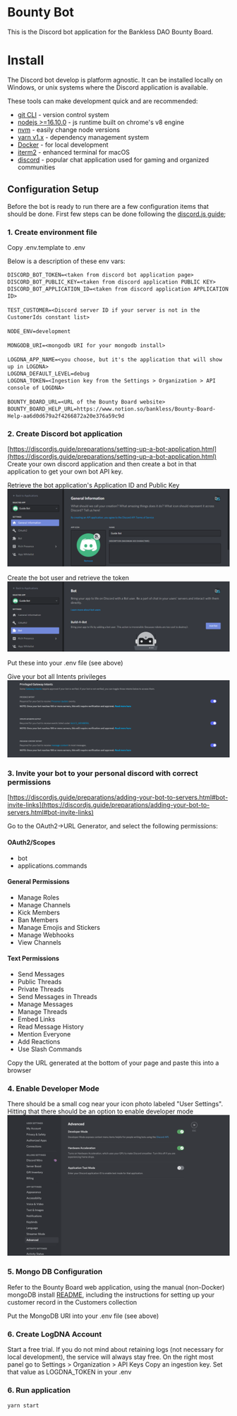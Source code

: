 # Bounty Bot

This is the Discord bot application for the Bankless DAO Bounty Board.

# Install

The Discord bot develop is platform agnostic. It can be installed locally on Windows, or unix systems where the Discord
application is available.

These tools can make development quick and are recommended:

-   [git CLI](https://git-scm.com) - version control system
-   [nodejs >=16.10.0](https://nodejs.org/en/) - js runtime built on chrome's v8 engine
-   [nvm](https://github.com/nvm-sh/nvm) - easily change node versions
-   [yarn v1.x](https://yarnpkg.com/) - dependency management system
-   [Docker](https://docs.docker.com/desktop/) - for local development
-   [iterm2](https://iterm2.com/) - enhanced terminal for macOS
-   [discord](https://discord.com/) - popular chat application used for gaming and organized communities

## Configuration Setup

Before the bot is ready to run there are a few configuration items that should be done. First few steps can be done following
the [discord.js guide](https://discordjs.guide/#before-you-begin);

### 1. Create environment file

Copy .env.template to .env

Below is a description of these env vars:

```
DISCORD_BOT_TOKEN=<taken from discord bot application page>
DISCORD_BOT_PUBLIC_KEY=<taken from discord application PUBLIC KEY>
DISCORD_BOT_APPLICATION_ID=<taken from discord application APPLICATION ID>

TEST_CUSTOMER=<Discord server ID if your server is not in the CustomerIds constant list>

NODE_ENV=development

MONGODB_URI=<mongodb URI for your mongodb install>

LOGDNA_APP_NAME=<you choose, but it's the application that will show up in LOGDNA>
LOGDNA_DEFAULT_LEVEL=debug
LOGDNA_TOKEN=<Ingestion key from the Settings > Organization > API console of LOGDNA>

BOUNTY_BOARD_URL=<URL of the Bounty Board website>
BOUNTY_BOARD_HELP_URL=https://www.notion.so/bankless/Bounty-Board-Help-aa6d0d679a2f4266872a20e376a59c9d
```

### 2. Create Discord bot application

[https://discordjs.guide/preparations/setting-up-a-bot-application.html](https://discordjs.guide/preparations/setting-up-a-bot-application.html)
Create your own discord application and then create a bot in that application to get your own bot API key.

Retrieve the bot application's Application ID and Public Key
![](images/create_app.png)

Create the bot user and retrieve the token
![](images/create_bot.png)

Put these into your .env file (see above)

Give your bot all Intents privileges
![](images/Intents.png)


### 3. Invite your bot to your personal discord with correct permissions

[https://discordjs.guide/preparations/adding-your-bot-to-servers.html#bot-invite-links](https://discordjs.guide/preparations/adding-your-bot-to-servers.html#bot-invite-links)

Go to the OAuth2->URL Generator, and select the following permissions:

#### OAuth2/Scopes
- bot
- applications.commands

#### General Permissions
- Manage Roles
- Manage Channels
- Kick Members
- Ban Members
- Manage Emojis and Stickers
- Manage Webhooks
- View Channels

#### Text Permissions
- Send Messages
- Public Threads
- Private Threads
- Send Messages in Threads
- Manage Messages
- Manage Threads
- Embed Links
- Read Message History
- Mention Everyone
- Add Reactions
- Use Slash Commands

Copy the URL generated at the bottom of your page and paste this into a browser

### 4. Enable Developer Mode

There should be a small cog near your icon photo labeled "User Settings". Hitting that there should be an option to enable
developer mode
![](images/discord_developer_mode.png)

 ### 5. Mongo DB Configuration
 
 Refer to the Bounty Board web application, using the manual (non-Docker) mongoDB install [README](https://github.com/BanklessDAO/bounty-board), including the instructions for setting up your customer record in the Customers collection
 
 Put the MongoDB URI into your .env file (see above)

### 6. Create LogDNA Account

Start a free trial.
If you do not mind about retaining logs (not necessary for local development), the service will always stay free.
On the right most panel go to Settings > Organization > API Keys
Copy an ingestion key. Set that value as LOGDNA_TOKEN in your .env

### 6. Run application

```bash
yarn start
```

